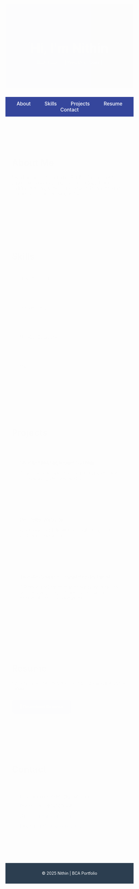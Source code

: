<!DOCTYPE html>
<html lang="en">
<head>
  <meta charset="UTF-8" />
  <meta name="viewport" content="width=device-width, initial-scale=1.0"/>
  <title>My Portfolio | BCA Student</title>
  <link href="https://fonts.googleapis.com/css2?family=Poppins:wght@300;500;700&display=swap" rel="stylesheet">
  <style>
    * {
      margin: 0;
      padding: 0;
      box-sizing: border-box;
      scroll-behavior: smooth;
    }

    body {
      font-family: 'Poppins', sans-serif;
      background: #f4f7fa;
      color: #333;
      line-height: 1.6;
    }

    header {
      background: linear-gradient(to right, #4e73df, #2c3e50);
      color: white;
      padding: 60px 20px;
      text-align: center;
      animation: fadeIn 1s ease-in;
    }

    header h1 {
      margin-bottom: 10px;
      font-size: 2.8em;
    }

    nav {
      text-align: center;
      background: #35469c;
      padding: 12px 0;
      position: sticky;
      top: 0;
      z-index: 100;
    }

    nav a {
      color: white;
      text-decoration: none;
      margin: 0 20px;
      font-weight: 500;
      font-size: 1.1em;
      transition: color 0.3s;
    }

    nav a:hover {
      color: #ffea00;
    }

    section {
      padding: 60px 20px;
      max-width: 1000px;
      margin: auto;
      animation: fadeIn 1s ease-in;
    }

    h2 {
      font-size: 2em;
      margin-bottom: 20px;
      color: #2c3e50;
    }

    .skills, .projects {
      display: grid;
      grid-template-columns: repeat(auto-fit, minmax(250px, 1fr));
      gap: 25px;
    }

    .box {
      background: white;
      padding: 25px;
      border-radius: 12px;
      box-shadow: 0 4px 12px rgba(0,0,0,0.1);
      transition: transform 0.3s, box-shadow 0.3s;
    }

    .box:hover {
      transform: translateY(-5px);
      box-shadow: 0 8px 20px rgba(0,0,0,0.15);
    }

    .contact {
      background: #e2e8f0;
      border-radius: 10px;
      padding: 25px;
    }

    .contact a {
      color: #35469c;
      text-decoration: none;
    }

    .contact a:hover {
      text-decoration: underline;
    }

    footer {
      text-align: center;
      padding: 25px;
      background: #2c3e50;
      color: white;
      font-size: 0.9em;
      margin-top: 40px;
    }

    @media (max-width: 600px) {
      header h1 {
        font-size: 2em;
      }

      nav a {
        margin: 0 10px;
        font-size: 1em;
      }
    }

    @keyframes fadeIn {
      0% { opacity: 0; transform: translateY(30px); }
      100% { opacity: 1; transform: translateY(0); }
    }
  </style>
</head>
<body>

  <header>
    <h1>Hi, I'm Nithin</h1>
    <p>BCA Student | Web Developer |</p>
  </header>

  <nav>
    <a href="#about">About</a>
    <a href="#skills">Skills</a>
    <a href="#projects">Projects</a>
    <a hre="#resume">Resume</a>
    <a href="#contact">Contact</a>
  </nav>

  <section id="about">
    <h2>About Me</h2>
    <p>
      I'm a Bachelor of Computer Applications student passionate about coding and technology.
      I enjoy building web apps, exploring new tools, and solving real-world problems using software.
    </p>
  </section>

  <section id="skills">
    <h2>Skills</h2>
    <div class="skills">
      <div class="box">HTML5, CSS3</div>
      <div class="box">Python, Java</div>
      <div class="box">MySQL, Database</div>
      <div class="box"> GitHub,C</div>
    </div>
  </section>

  <section id="projects">
    <h2>Projects</h2>
    <div class="projects">
      <div class="box">
        <h3>Student Management System</h3>
        <p>A CRUD-based web app for managing student records using PHP and MySQL.</p>
      </div>
      <div class="box">
        <h3>Portfolio Website</h3>
        <p>A personal portfolio website built using HTML, CSS, and JavaScript.</p>
      </div>
      <div class="box">
        <h3>Text-to-Speech Translator (Python)</h3>
        <p>A Python application that converts input text to speech using the gTTS library, useful for accessibility and language learning.</p>
      </div>
    </div>
  </section>
  <section id="resume">
  <h2>Resume</h2>
  <p>You can download or view my resume using the button below:</p>
  <a href="C:\Users\JEEVITHA S L\Downloads\New folder" download target="_blank" style="
    display: inline-block;
    margin-top: 15px;
    padding: 12px 24px;
    background-color: #4e73df;
    color: white;
    border-radius: 8px;
    text-decoration: none;
    font-weight: bold;
    transition: background 0.3s;">
    📄 Download Resume
  </a>
</section>

  <section id="contact">
    <h2>Contact</h2>
    <div class="contact">
      <p>Email: nithinr439340@gmail.com</p>
      <p>Phone: +91 8904590644</p>
      <p>GitHub: <a href="https://github.com/nithin" target="_blank">github.com/nithin</a></p>
      <p>LinkedIn: <a href="https://linkedin.com/in/nithin" target="_blank">linkedin.com/in/nithin</a></p>
    </div>
  </section>

  <footer>
    © 2025 Nithin | BCA Portfolio
  </footer>
  

</body>
</html>
